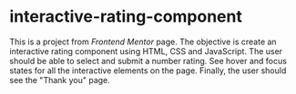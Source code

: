 # interactive-rating-component
This is a project from *Frontend Mentor* page. The objective is create an interactive rating component using HTML, CSS and JavaScript. The user should be able to select and submit a number rating.
See hover and focus states for all the interactive elements on the page. Finally, the user should see the "Thank you" page.
